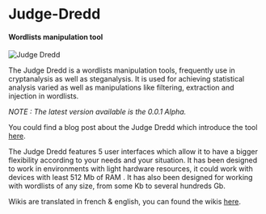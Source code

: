 # Judge-Dredd
#### Wordlists manipulation tool

![Judge Dredd](https://raw.githubusercontent.com/wiki/mlleparker/Judge-Dredd/img/scrot/version_0.0.1.png)

The Judge Dredd is a wordlists manipulation tools, frequently use in cryptanalysis as well as steganalysis.
It is used for achieving statistical analysis varied as well as manipulations like filtering, extraction and injection in wordlists.

_NOTE : The latest version available is the 0.0.1 Alpha._

You could find a blog post about the Judge Dredd which introduce the tool [here][1].

The Judge Dredd features 5 user interfaces which allow it to have a bigger flexibility according to your needs and your situation. It has been designed to work in environments with light
hardware resources, it could work with devices with least 512 Mb of RAM . It has also been designed for working with wordlists of any size, from some Kb to several hundreds Gb.

Wikis are translated in french & english, you can found the wikis [here][2].


[1]: http://parker.lioness-studios.com/
[2]: https://github.com/mlleparker/Judge-Dredd/wiki
